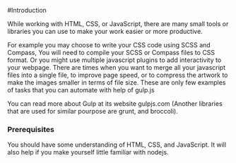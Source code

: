 #Introduction

While working with HTML, CSS, or JavaScript, there are many small tools or libraries you can use to make your work easier or more productive.

For example you may choose to write your CSS code using SCSS and Compass, You will need to compile your SCSS or Compass files to CSS format. Or you might use multiple javascript plugins to add interactivity to your webpage. There are times when you want to merge all your javascript files into a single file, to improve page speed, or to compress the artwork to make the images smaller in terms of file size. These are only few examples of tasks that you can automate with help of gulp.js

You can read more about Gulp at its website gulpjs.com (Another libraries that are used for similar pourpose are grunt, and broccoli).

### Prerequisites

You should have some understanding of HTML, CSS, and JavaScript. It will also help if you make yourself little familiar with nodejs. 


